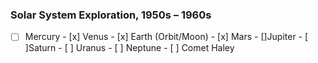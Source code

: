 ### Solar System Exploration, 1950s – 1960s

-[ ] Mercury - [x] Venus - [x] Earth (Orbit/Moon) - [x] Mars - []Jupiter - [ ]Saturn - [ ] Uranus - [ ] Neptune - [ ] Comet Haley
